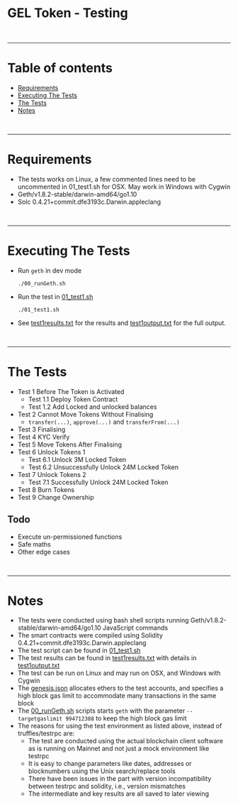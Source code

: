 # GEL Token - Testing

<br />

<hr />

# Table of contents

* [Requirements](#requirements)
* [Executing The Tests](#executing-the-tests)
* [The Tests](#the-tests)
* [Notes](#notes)

<br />

<hr />

# Requirements

* The tests works on Linux, a few commented lines need to be uncommented in 01_test1.sh for OSX. May work in Windows with Cygwin
* Geth/v1.8.2-stable/darwin-amd64/go1.10
* Solc 0.4.21+commit.dfe3193c.Darwin.appleclang

<br />

<hr />

# Executing The Tests

* Run `geth` in dev mode

      ./00_runGeth.sh

* Run the test in [01_test1.sh](01_test1.sh)

      ./01_test1.sh

* See  [test1results.txt](test1results.txt) for the results and [test1output.txt](test1output.txt) for the full output.

<br />

<hr />

# The Tests

* Test 1 Before The Token is Activated
  * Test 1.1 Deploy Token Contract
  * Test 1.2 Add Locked and unlocked balances
* Test 2 Cannot Move Tokens Without Finalising
  * `transfer(...)`, `approve(...)` and `transferFrom(...)`
* Test 3 Finalising
* Test 4 KYC Verify
* Test 5 Move Tokens After Finalising
* Test 6 Unlock Tokens 1
  * Test 6.1 Unlock 3M Locked Token
  * Test 6.2 Unsuccessfully Unlock 24M Locked Token
* Test 7 Unlock Tokens 2
  * Test 7.1 Successfully Unlock 24M Locked Token
* Test 8 Burn Tokens
* Test 9 Change Ownership

## Todo
* Execute un-permissioned functions
* Safe maths
* Other edge cases

<br />

<hr />

# Notes

* The tests were conducted using bash shell scripts running Geth/v1.8.2-stable/darwin-amd64/go1.10 JavaScript commands
* The smart contracts were compiled using Solidity 0.4.21+commit.dfe3193c.Darwin.appleclang
* The test script can be found in [01_test1.sh](01_test1.sh)
* The test results can be found in [test1results.txt](test1results.txt) with details in [test1output.txt](test1output.txt)
* The test can be run on Linux and may run on OSX, and Windows with Cygwin
* The [genesis.json](genesis.json) allocates ethers to the test accounts, and specifies a high block gas limit to accommodate many transactions in the same block
* The [00_runGeth.sh](00_runGeth.sh) scripts starts `geth` with the parameter `--targetgaslimit 994712388` to keep the high block gas limit
* The reasons for using the test environment as listed above, instead of truffles/testrpc are:
  * The test are conducted using the actual blockchain client software as is running on Mainnet and not just a mock environment like testrpc
  * It is easy to change parameters like dates, addresses or blocknumbers using the Unix search/replace tools
  * There have been issues in the part with version incompatibility between testrpc and solidity, i.e., version mismatches 
  * The intermediate and key results are all saved to later viewing